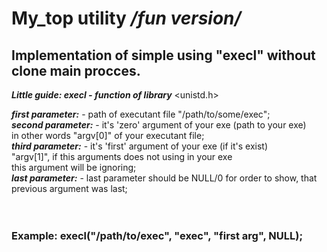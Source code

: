 My_top utility */fun version/*
===

 Implementation of simple using "execl" without clone main procces.
   -------------------------
   

___Little guide: execl - function of library___  <unistd.h> <br>

 
 ***first parameter:***   - path of executant file "/path/to/some/exec";<br>
    ***second parameter:*** - it's 'zero' argument of your exe (path to your exe)<br>
             	        		   in other words "argv[0]" of your executant file;<br>	
     ***third parameter:*** - it's 'first' argument of your exe (if it's exist)<br>
		                           "argv[1]", if this arguments does not using in your exe<br>
	      	              		   this argument will be ignoring;<br>
       ***last parameter:*** - last parameter should be NULL/0 for order to show, that
                   	 	           previous argument was last;<br>
<br>
<br>

<h3>Example:   execl("/path/to/exec", "exec", "first arg", NULL);<h3/>




